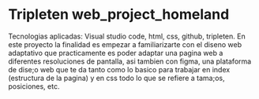 # Tripleten web_project_homeland

Tecnologias aplicadas: Visual studio code, html, css, github, tripleten. En este proyecto la finalidad es empezar a familiarizarte con el diseno web adaptativo que practicamente es poder adaptar una pagina web a diferentes resoluciones de pantalla, asi tambien con figma, una plataforma de dise;o web que te da tanto como lo basico para trabajar en index (estructura de la pagina) y en css todo lo que se refiere a tama;os, posiciones, etc.
